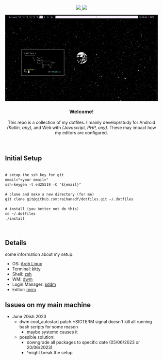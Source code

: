 <div align="center">

<!-- BADGES -->
   <p></p>
   <a href="https://github.com/raihanadf/dotfiles/stargazers">
      <img src="https://img.shields.io/github/stars/raihanadf/dotfiles?color=181926&labelColor=0A0D0F&style=for-the-badge">
   </a>
   <a href="https://github.com/raihanadf/dotfiles/">
      <img src="https://img.shields.io/github/repo-size/raihanadf/dotfiles?color=181926&labelColor=0A0D0F&style=for-the-badge">
  </a>
</div>

<p></p>

![arch](config/screenshot.png)

<div align="center">

<h3><b>Welcome!</b></h3> 
This repo is a collection of my dotfiles. I mainly develop/study for Android <i>(Kotlin, any)</i>, and Web with <i>(Javascript, PHP, any)</i>. These may impact how my editors are configured.

</div>

<br/>
<br/>

## Initial Setup

```shell script

# setup the ssh key for git
email="<your email>"
ssh-keygen -t ed25519 -C "${email}"

# clone and make a new directory (for me)
git clone git@github.com:raihanadf/dotfiles.git ~/.dotfiles

# install (you better not do this)
cd ~/.dotfiles
./install

```

<br/>

## Details

some information about my setup:

- OS: [Arch Linux](https://archlinux.org/)
- Terminal: [kitty](https://github.com/kovidgoyal/kitty)
- Shell: [zsh](https://www.zsh.org/)
- WM: [dwm](https://github.com/raihanadf/dwm)
- Login Manager: [sddm](https://wiki.archlinux.org/title/SDDM)
- Editor: [nvim](https://github.com/neovim/neovim)

## Issues on my main machine

- June 20ish 2023
  - dwm cool_autostart patch *SIGTERM signal doesn't kill all running bash scripts for some reason
    - maybe systemd causes it
  - possible solution:
    - downgrade all packages to specific date (05/06/2023 or 20/06/2023)
    - ^might break the setup


<br/>

